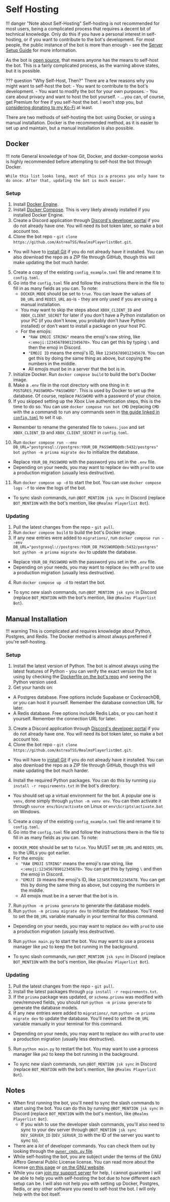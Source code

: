 # Self Hosting

!!! danger "Note about Self-Hosting"
    Self-hosting is not recommended for most users, being a complicated process that requires a decent bit of technical knowledge. Only do this if you have a personal interest in self-hosting, or if you want to contribute to the bot's development.
    For most people, the public instance of the bot is more than enough - see the [Server Setup Guide](server_setup.md) for more information.

As the bot is [open source](https://github.com/AstreaTSS/RealmsPlayerlistBot), that means anyone has the means to self-host the bot. This is a fairly complicated process, as the warning above states, but it is possible.

??? question "Why Self-Host, Then?"
    There are a few reasons why you might want to self-host the bot:
    - You want to contribute to the bot's development.
    - You want to modify the bot for your own purposes.
    - You care about privacy and want to host the bot yourself.
    - ...you can, of course, get Premium for free if you self-host the bot. I won't stop you, but [considering donating to my Ko-Fi](https://ko-fi.com/astreatss) at least.

There are two methods of self-hosting the bot: using Docker, or using a manual installation. Docker is the recommended method, as it is easier to set up and maintain, but a manual installation is also possible.

## Docker

!!! note 
    General knowledge of how Git, Docker, and docker-compose works is highly recommended before attempting to self-host the bot through Docker.

    While this list looks long, most of this is a process you only have to do once. After that, updating the bot is much easier.

### Setup 

1. Install [Docker Engine](https://docs.docker.com/engine/install/).
2. Install [Docker Compose](https://docs.docker.com/compose/install/). This is very likely already installed if you installed Docker Engine.
3. Create a Discord application through [Discord's developer portal](https://discord.com/developers/applications) if you do not already have one. You will need its bot token later, so make a bot account too.
4. Clone the bot repo - `git clone https://github.com/AstreaTSS/RealmsPlayerlistBot.git`.
  - You will have to [install Git](https://git-scm.com/downloads) if you do not already have it installed. You can also download the repo as a ZIP file through GitHub, though this will make updating the bot much harder.
5. Create a copy of the existing `config_example.toml` file and rename it to `config.toml`.
6. Go into the `config.toml` file and follow the instructions there in the file to fill in as many fields as you can. To note:
   - `DOCKER_MODE` should be set to `true`. You can leave the values of `DB_URL` and `REDIS_URL` as-is - they are only used if you are using a manual installation.
   - You may want to skip the steps about `XBOX_CLIENT_ID` and `XBOX_CLIENT_SECRET` for later if you don't have a Python installation on your PC (if you don't know, you probably don't have Python installed) or don't want to install a package on your host PC.
   - For the emojis:
     - `"RAW EMOJI STRING"` means the emoji's raw string, like `<:emoji:123456789012345678>`. You can get this by typing `\` and then the emoji in Discord.
     - `"EMOJI ID` means the emoji's ID, like `123456789012345678`. You can get this by doing the same thing as above, but copying the numbers in the middle.
     - All emojis must be in a server that the bot is in.
7. Initialize Docker. Run `docker compose build` to build the bot's Docker image.
8. Make a `.env` file in the root directory with one thing in it: `POSTGRES_PASSWORD="PASSWORD"`. This is used by Docker to set up the database. Of course, replace `PASSWORD` with a password of your choice.
9. If you skipped setting up the Xbox Live authentication steps, this is the time to do so. You can use `docker compose run bot CMD` (replacing `CMD` with the a command) to run any commands seen in [the guide linked in `config.toml`](https://github.com/Astrea-Stellarium-Labs/elytra-ms#make-an-application) to set it up.
  - Remember to rename the generated file to `tokens.json` and set `XBOX_CLIENT_ID` and `XBOX_CLIENT_SECRET` in `config.toml`.
10. Run `docker compose run --env DB_URL="postgresql://postgres:YOUR_DB_PASSWORD@db:5432/postgres" bot python -m prisma migrate dev` to initialize the database.
  - Replace `YOUR_DB_PASSWORD` with the password you set in the `.env` file.
  - Depending on your needs, you may want to replace `dev` with `prod` to use a production migration (usually less destructive).
11. Run `docker compose up -d` to start the bot. You can use `docker compose logs -f` to view the logs of the bot.
  - To sync slash commands, run `@BOT_MENTION jsk sync` in Discord (replace `BOT_MENTION` with the bot's mention, like `@Realms Playerlist Bot`).

### Updating
1. Pull the latest changes from the repo - `git pull`.
2. Run `docker compose build` to build the bot's Docker image.
3. If any new entries were added to `migrations/`, run `docker compose run --env DB_URL="postgresql://postgres:YOUR_DB_PASSWORD@db:5432/postgres" bot python -m prisma migrate dev` to update the database.
  - Replace `YOUR_DB_PASSWORD` with the password you set in the `.env` file.
  - Depending on your needs, you may want to replace `dev` with `prod` to use a production migration (usually less destructive).
4. Run `docker compose up -d` to restart the bot.
  - To sync new slash commands, run `@BOT_MENTION jsk sync` in Discord (replace `BOT_MENTION` with the bot's mention, like `@Realms Playerlist Bot`).

## Manual Installation

!!! warning
    This is complicated and requires knowledge about Python, Postgres, and Redis. The Docker method is almost always preferred if you're self-hosting.

### Setup
1. Install the latest version of Python. The bot is almost always using the latest features of Python - you can verify the exact version the bot is using by checking the [Dockerfile on the bot's repo](https://github.com/AstreaTSS/RealmsPlayerlistBot/blob/main/Dockerfile) and seeing the Python version used.
2. Get your hands on:
  - A Postgres database. Free options include Supabase or CockroachDB, or you can host it yourself. Remember the database connection URL for later.
  - A Redis database. Free options include Redis Labs, or you can host it yourself. Remember the connection URL for later.
3. Create a Discord application through [Discord's developer portal](https://discord.com/developers/applications) if you do not already have one. You will need its bot token later, so make a bot account too.
4. Clone the bot repo - `git clone https://github.com/AstreaTSS/RealmsPlayerlistBot.git`.
  - You will have to [install Git](https://git-scm.com/downloads) if you do not already have it installed. You can also download the repo as a ZIP file through GitHub, though this will make updating the bot much harder.
4. Install the required Python packages. You can do this by running `pip install -r requirements.txt` in the bot's directory.
  - You should set up a virtual environment for the bot. A popular one is `venv`, done simply through `python -m venv env`. You can then activate it through `source env/bin/activate` on Linux or `env\Scripts\activate.bat` on Windows.
5. Create a copy of the existing `config_example.toml` file and rename it to `config.toml`.
6. Go into the `config.toml` file and follow the instructions there in the file to fill in as many fields as you can. To note:
  - `DOCKER_MODE` should be set to `false`. You MUST set `DB_URL` and `REDIS_URL` to the URLs you got earlier.
  - For the emojis:
     - `"RAW EMOJI STRING"` means the emoji's raw string, like `<:emoji:123456789012345678>`. You can get this by typing `\` and then the emoji in Discord.
     - `"EMOJI ID` means the emoji's ID, like `123456789012345678`. You can get this by doing the same thing as above, but copying the numbers in the middle.
     - All emojis must be in a server that the bot is in.
7. Run `python -m prisma generate` to generate the database models.
8. Run `python -m prisma migrate dev` to initialize the database. You'll need to set the `DB_URL` variable manually in your terminal for this command.
  - Depending on your needs, you may want to replace `dev` with `prod` to use a production migration (usually less destructive).
9. Run `python main.py` to start the bot. You may want to use a process manager like `pm2` to keep the bot running in the background.
  - To sync slash commands, run `@BOT_MENTION jsk sync` in Discord (replace `BOT_MENTION` with the bot's mention, like `@Realms Playerlist Bot`).

### Updating
1. Pull the latest changes from the repo - `git pull`.
2. Install the latest packages through `pip install -r requirements.txt`.
3. If the `prisma` package was updated, or `schema.prisma` was modified with new/removed fields, you should run `python -m prisma generate` to generate the database models.
4. If any new entries were added to `migrations/`, run `python -m prisma migrate dev` to update the database. You'll need to set the `DB_URL` variable manually in your terminal for this command.
  - Depending on your needs, you may want to replace `dev` with `prod` to use a production migration (usually less destructive).
5. Run `python main.py` to restart the bot. You may want to use a process manager like `pm2` to keep the bot running in the background.
  - To sync new slash commands, run `@BOT_MENTION jsk sync` in Discord (replace `BOT_MENTION` with the bot's mention, like `@Realms Playerlist Bot`).

## Notes
- When first running the bot, you'll need to sync the slash commands to start using the bot. You can do this by running `@BOT_MENTION jsk sync` in Discord (replace `BOT_MENTION` with the bot's mention, like `@Realms Playerlist Bot`).
  - If you wish to use the developer slash commands, you'll also need to sync to your dev server through `@BOT_MENTION jsk sync DEV_SERVER_ID` (`DEV_SERVER_ID` with the ID of the server you want to sync to).
- There are a *lot* of developer commands. You can check them out by looking through the [`owner_cmds.py` file](https://github.com/AstreaTSS/RealmsPlayerlistBot/blob/main/exts/owner_cmds.py).
- While self-hosting the bot, you are subject under the terms of the GNU Affero General Public License license. You can read more about the license [on this page](https://choosealicense.com/licenses/agpl-3.0/) or [on the GNU website](https://www.gnu.org/licenses/agpl-3.0.html).
- While you can [join my support server](https://discord.gg/NSdetwGjpK) for help, I cannot guarantee I will be able to help you with self-hosting the bot due to how different each setup can be. I will also not help you with setting up Docker, Postgres, Redis, or any other software you need to self-host the bot. I will only help with the bot itself.